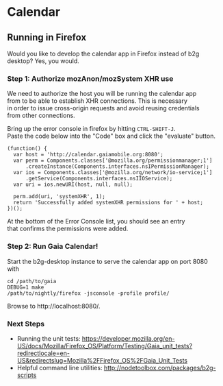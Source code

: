 
# Calendar

## Running in Firefox

Would you like to develop the calendar app in Firefox instead of b2g  
desktop? Yes, you would.  

### Step 1: Authorize mozAnon/mozSystem XHR use

We need to authorize the host you will be running the calendar app  
from to be able to establish XHR connections. This is necessary  
in order to issue cross-origin requests and avoid reusing credentials  
from other connections.  

Bring up the error console in firefox by hitting `CTRL-SHIFT-J`.  
Paste the code below into the "Code" box and click the "evaluate" button.  

    (function() {
      var host = 'http://calendar.gaiamobile.org:8080';
      var perm = Components.classes['@mozilla.org/permissionmanager;1']
          .createInstance(Components.interfaces.nsIPermissionManager);
      var ios = Components.classes['@mozilla.org/network/io-service;1']
          .getService(Components.interfaces.nsIIOService);
      var uri = ios.newURI(host, null, null);

      perm.add(uri, 'systemXHR', 1);
      return 'Successfully added systemXHR permissions for ' + host;
    })();

At the bottom of the Error Console list, you should see an entry  
that confirms the permissions were added.  

### Step 2: Run Gaia Calendar!

Start the b2g-desktop instance to serve the calendar app on port 8080  
with  

    cd /path/to/gaia
    DEBUG=1 make
    /path/to/nightly/firefox -jsconsole -profile profile/

Browse to http://localhost:8080/.

### Next Steps

+ Running the unit tests: https://developer.mozilla.org/en-US/docs/Mozilla/Firefox_OS/Platform/Testing/Gaia_unit_tests?redirectlocale=en-US&redirectslug=Mozilla%2FFirefox_OS%2FGaia_Unit_Tests
+ Helpful command line utilities: http://nodetoolbox.com/packages/b2g-scripts
